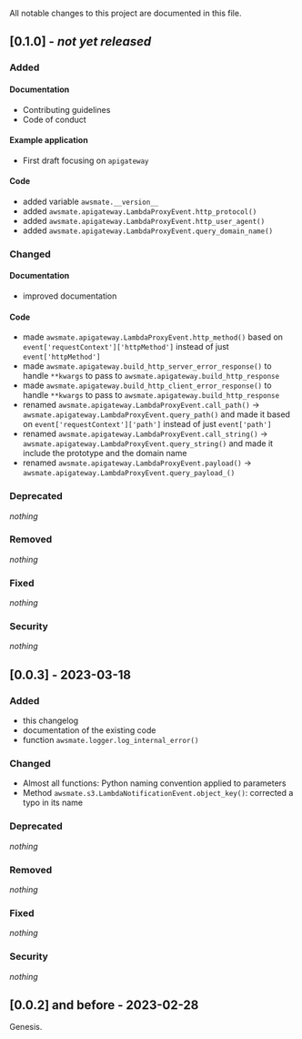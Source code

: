 All notable changes to this project are documented in this file.

## [0.1.0] - *not yet released*

### Added

#### Documentation
- Contributing guidelines
- Code of conduct

#### Example application
- First draft focusing on `apigateway`

#### Code
- added variable `awsmate.__version__` 
- added `awsmate.apigateway.LambdaProxyEvent.http_protocol()`
- added `awsmate.apigateway.LambdaProxyEvent.http_user_agent()`
- added `awsmate.apigateway.LambdaProxyEvent.query_domain_name()`

### Changed

#### Documentation
- improved documentation

#### Code
- made `awsmate.apigateway.LambdaProxyEvent.http_method()` based on `event['requestContext']['httpMethod']` instead of just `event['httpMethod']`
- made `awsmate.apigateway.build_http_server_error_response()` to handle `**kwargs` to pass to `awsmate.apigateway.build_http_response`
- made `awsmate.apigateway.build_http_client_error_response()` to handle `**kwargs` to pass to `awsmate.apigateway.build_http_response`
- renamed `awsmate.apigateway.LambdaProxyEvent.call_path()` -> `awsmate.apigateway.LambdaProxyEvent.query_path()` and made it based on `event['requestContext']['path']` instead of just `event['path']`
- renamed `awsmate.apigateway.LambdaProxyEvent.call_string()` -> `awsmate.apigateway.LambdaProxyEvent.query_string()` and made it include the prototype and the domain name
- renamed `awsmate.apigateway.LambdaProxyEvent.payload()` -> `awsmate.apigateway.LambdaProxyEvent.query_payload_()`

### Deprecated

*nothing*

### Removed

*nothing*

### Fixed

*nothing*

### Security

*nothing*

## [0.0.3] - 2023-03-18

### Added

- this changelog
- documentation of the existing code
- function `awsmate.logger.log_internal_error()`

### Changed

- Almost all functions: Python naming convention applied to parameters
- Method `awsmate.s3.LambdaNotificationEvent.object_key()`: corrected a typo in its name

### Deprecated

*nothing*

### Removed

*nothing*

### Fixed

*nothing*

### Security

*nothing*

## [0.0.2] and before - 2023-02-28

Genesis.

